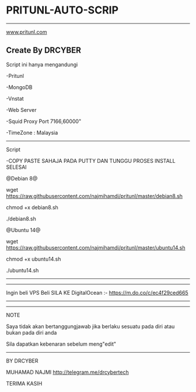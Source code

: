 # PRITUNL-AUTO-SCRIP

-----------------------------------------
www.pritunl.com

Create By DRCYBER
-----------------------------------------



Script ini hanya mengandungi

-Pritunl

-MongoDB

-Vnstat

-Web Server

-Squid Proxy Port 7166,60000"

-TimeZone : Malaysia

-----------------------------------------

Script


-COPY PASTE SAHAJA PADA PUTTY DAN TUNGGU PROSES INSTALL SELESAI



@Debian 8@

wget https://raw.githubusercontent.com/najmihamdi/pritunl/master/debian8.sh

chmod +x debian8.sh

./debian8.sh


@Ubuntu 14@

wget https://raw.githubusercontent.com/najmihamdi/pritunl/master/ubuntu14.sh

chmod +x ubuntu14.sh

./ubuntu14.sh

-----------------------------------------


-----------------------------------------

Ingin beli VPS Beli SILA KE DigitalOcean :- https://m.do.co/c/ec4f29ced665

-----------------------------------------


-----------------------------------------

NOTE

Saya tidak akan bertanggungjawab jika berlaku sesuatu pada diri atau bukan pada diri anda

Sila dapatkan kebenaran sebelum meng"edit"

-----------------------------------------


BY DRCYBER

MUHAMAD NAJMI http://telegram.me/drcybertech

TERIMA KASIH

